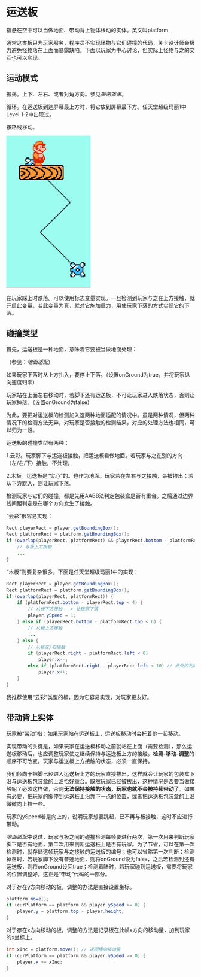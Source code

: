 # 运送板

指悬在空中可以当做地面、带动背上物体移动的实体。英文叫platform.

通常这类板只为玩家服务，程序员不实现怪物与它们碰撞的代码，关卡设计师会极力避免怪物落在上面而暴露缺陷。下面以玩家为中心讨论，但实际上怪物与之的交互也可以实现。

## 运动模式

振荡。上下、左右、或者对角方向。参见*振荡效果*。

循环。在运送板到达屏幕最上方时，将它放到屏幕最下方。任天堂超级玛丽1中Level 1-2中出现过。

按路线移动。

![](images/pathplatform.gif)

在玩家踩上时跌落。可以使用标志变量实现。一旦检测到玩家与之在上方接触，就开启此变量。若此变量为真，就对它施加重力，用使玩家下落的方式实现它的下落。

## 碰撞类型

首先，运送板是一种地面，意味着它要被当做地面处理：

（参见：*地面适配*）

如果玩家下落时从上方扎入，要停止下落。（设置onGround为true，并将玩家纵向速度归零）

玩家站在上面左右移动时，若脚下还有运送板，不可让玩家进入跌落状态，否则让玩家掉落。（设置onGround为false）

为此，要把对运送板的检测加入这两种地面适配的情况中。虽是两种情况，但两种情况下的检测方法无异，对玩家是否接触的检测结果，对应的处理方法也相同，可以归为一段。

运送板的碰撞类型有两种：

1.云彩。玩家脚下与运送板接触，把运送板看做地面。若玩家与之在别的方向（左/右/下）接触，不处理。

2.木板。运送板是“实心”的。也作为地面。玩家若在左右与之接触，会被挤出；若从下方跳入，则让玩家下落。

检测玩家与它们的碰撞，都是先用AABB法判定包装盒是否有重合。之后通过边界线间距判定是在哪个方向发生了接触。

“云彩”很容易实现：

```java
Rect playerRect = player.getBoundingBox();
Rect platformRect = platform.getBoundingBox();
if (overlap(playerRect, platformRect) && playerRect.bottom - platformRect.top < TOLERANCE) {
	// 与板上方接触
    ...
}
```

“木板”则要复杂很多，下面是任天堂超级玛丽1中的实现：

```java
Rect playerRect = player.getBoundingBox();
Rect platformRect = platform.getBoundingBox();
if (overlap(playerRect, platformRect)) {
    if (platformRect.bottom - playerRect.top < 4) {
        // 从板下方接触 --> 让玩家下落
        player.ySpeed = 1;
    } else if (playerRect.bottom - platformRect.top < 6) {
        // 从板上方接触
        ...
    } else {
        // 从板左/右接触
        if (playerRect.right - platformRect.left < 8)
            player.x--;
        else if (platformRect.right - playerRect.left < 10) // 此处的判断没有必要
            player.x++;
    }
}
```

我推荐使用“云彩”类型的板，因为它容易实现，对玩家更友好。

## 带动背上实体

玩家被“带动”指：如果玩家站在运送板上，运送板移动时会托着他一起移动。

实现带动的关键是，如果玩家在运送板移动之前就站在上面（需要检测），那么运送板移动后，也应调整玩家使之继续保持与运送板上方的接触。**检测-移动-调整**的顺序不可改变。玩家与运送板上方接触的状态，必须一直保持。

我们倾向于把脚已经进入运送板上方的玩家直接拔出，这样就会让玩家的包装盒下沿与运送板包装盒的上沿恰好重合。既然玩家已经被拔出，这种情况是否要当做接触呢？必须这样做，否则**无法保持接触的状态，玩家也就不会被持续带动了**。如果有必要，把玩家的脚停到运送板上沿靠下一点的位置，或者把运送板包装盒的上沿微微向上拉一些。

玩家的ySpeed若是向上的，说明玩家想要跳起，已不再与板接触，这时不应进行带动。

*地面适配*中说过，玩家与板之间的碰撞检测每帧要进行两次，第一次用来判断玩家脚下是否有地面，第二次用来判断运送板上是否有玩家。为了节省，可以在第一次检测时，就存储这帧玩家与之接触的运送板的编号；也可以省略第一次判断：检测掉落时，若玩家脚下没有普通地面，则将onGround设为false，之后若检测到还有运送板，则将onGround设回true；检测着陆时，若玩家碰到运送板，需要将玩家的位置调整好，这正是“带动”代码的一部分。

对于存在y方向移动的板，调整的办法是直接设置坐标。

```java
platform.move();
if (curPlatform == platform && player.ySpeed >= 0) {
	player.y = platform.top - player.height;
}
```

对于存在x方向移动的板，调整的方法是记录板在此帧x方向的移动量，加到玩家的x坐标上。

```java
int xInc = platform.move(); // 返回横向移动量
if (curPlatform == platform && player.ySpeed >= 0) {
	player.x += xInc;
}
```
